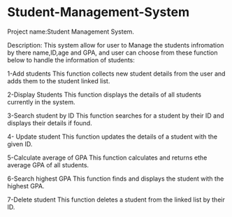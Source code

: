 # Student-Management-System
Project name:Student Management System.

Description:
This system allow for user to Manage the students infromation by there name,ID,age and GPA, and user can choose from these function below to handle the information of students:

1-Add students
This function collects new student details from the user and adds them to the student linked list.

2-Display Students
This function displays the details of all students currently in the system.

3-Search student by ID
This function searches for a student by their ID and displays their details if found.

4- Update student
This function updates the details of a student with the given ID.

5-Calculate average of GPA
This function calculates and returns ethe average GPA of all students.

6-Search highest GPA
This function finds and displays the student with the highest GPA.

7-Delete student
This function deletes a student from the linked list by their ID.
